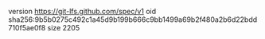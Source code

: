 version https://git-lfs.github.com/spec/v1
oid sha256:9b5b0275c492c1a45d9b199b666c9bb1499a69b2f480a2b6d22bdd710f5ae0f8
size 2205

